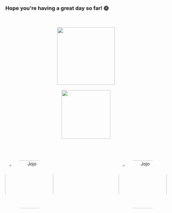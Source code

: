 ### Hope you're having a great day so far! 🌞
 

<div align="center">
    <br>
    <br>

  <a href="https://github.com/JoaoDaviRibeiro">
    <img height="180em" src="https://github-readme-stats.vercel.app/api?username=JoaoDaviRibeiro&show_icons=true&theme=darkclude_all_commits=true&count_private=true"/>
    <br>
    <br>
 <img height="152em" src="https://github-readme-stats.vercel.app/api/top-langs/?username=JoaoDaviRibeiro&layout=compact&langs_count=7&theme=dark"/>
    <br>
    <br>
    <br>
    <br>
   <div style="display: inline_block"><br>
<img align="right" alt="Jojo" height="150" style="border-radius:50px;" src="https://cdn.discordapp.com/attachments/964892160124157966/1047305949653770260/download20221102210130.png"> 
<img align="left" alt="Jojo" height="150" style="border-radius:50px;" src="https://media.discordapp.net/attachments/964892160124157966/1047312545469435984/download20221102210021.png?width=452&height=452">
</div>

<!--
**JoaoDaviRibeiro/JoaoDaviRibeiro** is a ✨ _special_ ✨ repository because its `README.md` (this file) appears on your GitHub profile.

Here are some ideas to get you started:

- 🔭 I’m currently working on ...
- 🌱 I’m currently learning ...
- 👯 I’m looking to collaborate on ...
- 🤔 I’m looking for help with ...
- 💬 Ask me about ...
- 📫 How to reach me: ...
- 😄 Pronouns: ...
- ⚡ Fun fact: ...
-->

